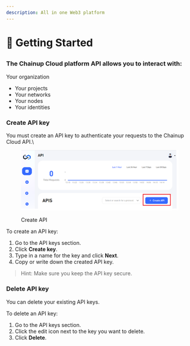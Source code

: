 ```yaml
---
description: All in one Web3 platform
---
```


# 🔎 Getting Started

## &#x20;

### The Chainup Cloud platform API allows you to interact with:

Your organization

* Your projects
* Your networks
* Your nodes
* Your identities

### Create API key

You must create an API key to authenticate your requests to the Chainup Cloud API.\


<figure><img src="../.gitbook/assets/image.png" alt=""><figcaption><p>Create API</p></figcaption></figure>

To create an API key:

1. Go to the API keys section.
2. Click **Create key**.
3. Type in a name for the key and click **Next**.
4. Copy or write down the created API key.

> Hint: Make sure you keep the API key secure.

### Delete API key

You can delete your existing API keys.

To delete an API key:

1. Go to the API keys section.
2. Click the edit icon next to the key you want to delete.
3. Click **Delete**.

